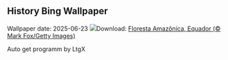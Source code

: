## History Bing Wallpaper
Wallpaper date: 2025-06-23
![](https://www.bing.com/th?id=OHR.AmazonEcuador_PT-BR8954239087_UHD.jpg&w=1000)Download: [Floresta Amazônica, Equador (© Mark Fox/Getty Images)](https://www.bing.com/th?id=OHR.AmazonEcuador_PT-BR8954239087_UHD.jpg)

Auto get programm by LtgX
